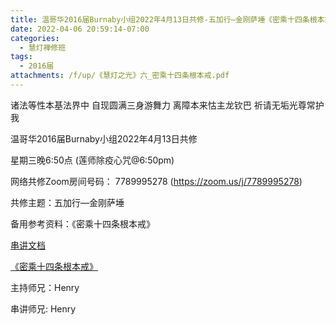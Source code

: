 ```yaml
---
title: 温哥华2016届Burnaby小组2022年4月13日共修-五加行—金刚萨埵《密乘十四条根本戒》
date: 2022-04-06 20:59:14-07:00
categories:
  - 慧灯禅修班
tags:
  - 2016届
attachments: /f/up/《慧灯之光》六_密乘十四条根本戒.pdf
---
```

诸法等性本基法界中 自现圆满三身游舞力 离障本来怙主龙钦巴 祈请无垢光尊常护我

温哥华2016届Burnaby小组2022年4月13日共修 

星期三晚6:50点 (莲师除疫心咒@6:50pm)

网络共修Zoom房间号码： 7789995278 (<https://zoom.us/j/7789995278>)

共修主题：五加行—金刚萨埵

备用参考资料：《密乘十四条根本戒》

[串讲文档](http://huidengchanxiu.net/hdv/f/up/密乘根本戒_henry.pptx)

[《密乘十四条根本戒》](http://huidengchanxiu.net/hdv/f/up/《慧灯之光》六_密乘十四条根本戒.pdf)

主持师兄：Henry

串讲师兄: Henry
